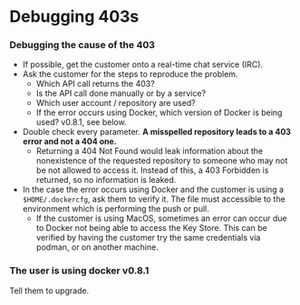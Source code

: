 # Debugging 403s

### Debugging the cause of the 403

- If possible, get the customer onto a real-time chat service (IRC).
- Ask the customer for the steps to reproduce the problem.
  - Which API call returns the 403?
  - Is the API call done manually or by a service?
  - Which user account / repository are used?
  - If the error occurs using Docker, which version of Docker is being used? v0.8.1, see below.
- Double check every parameter. **A misspelled repository leads to a 403 error and not a 404 one.**
  - Returning a 404 Not Found would leak information about the nonexistence of the requested repository to someone who may not be not allowed to access it. Instead of this, a 403 Forbidden is returned, so no information is leaked.
- In the case the error occurs using Docker and the customer is using a `$HOME/.dockercfg`, ask them to verify it. The file must accessible to the environment which is performing the push or pull.
  - If the customer is using MacOS, sometimes an error can occur due to Docker not being able to access the Key Store. This can be verified by having the customer try the same credentials via podman, or on another machine.

### The user is using docker v0.8.1
Tell them to upgrade.
